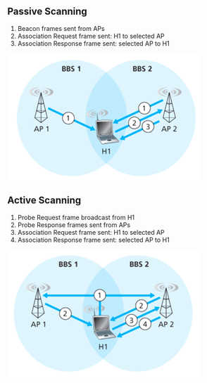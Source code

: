 ## Passive Scanning

1. Beacon frames sent from APs
2. Association Request frame sent: H1 to selected AP
3. Association Response frame sent: selected AP to H1

![](passive-scanning.png)

## Active Scanning

1. Probe Request frame broadcast from H1
2. Probe Response frames sent from APs
3. Association Request frame sent: H1 to selected AP
4. Association Response frame sent: selected AP to H1

![](../../../active-scanning.png)
